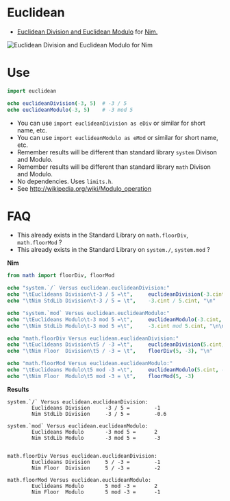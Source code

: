# Euclidean

- [Euclidean Division and Euclidean Modulo](https://en.wikipedia.org/wiki/Euclidean_division) for [Nim.](https://nim-lang.org)

![](https://upload.wikimedia.org/wikipedia/commons/thumb/2/22/Divmod.svg/461px-Divmod.svg.png "Euclidean Division and Euclidean Modulo for Nim")


# Use

```nim
import euclidean

echo euclideanDivision(-3, 5)  # -3 / 5
echo euclideanModulo(-3, 5)    # -3 mod 5
```

- You can use `import euclideanDivision as eDiv` or similar for short name, etc.
- You can use `import euclideanModulo as eMod` or similar for short name, etc.
- Remember results will be different than standard library `system` Divison and Modulo.
- Remember results will be different than standard library `math` Divison and Modulo.
- No dependencies. Uses `limits.h`.
- See http://wikipedia.org/wiki/Modulo_operation


# FAQ

- This already exists in the Standard Library on `math.floorDiv`, `math.floorMod` ?
- This already exists in the Standard Library on `system./`, `system.mod` ?

**Nim**
```nim
from math import floorDiv, floorMod

echo "system.`/` Versus euclidean.euclideanDivision:"
echo "\tEuclideans Division\t-3 / 5 =\t",     euclideanDivision(-3.cint, 5.cint)
echo "\tNim StdLib Division\t-3 / 5 = \t",    -3.cint / 5.cint, "\n"

echo "system.`mod` Versus euclidean.euclideanModulo:"
echo "\tEuclideans Modulo\t-3 mod 5 =\t",     euclideanModulo(-3.cint, 5.cint)
echo "\tNim StdLib Modulo\t-3 mod 5 =\t",     -3.cint mod 5.cint, "\n\n"

echo "math.floorDiv Versus euclidean.euclideanDivision:"
echo "\tEuclideans Division\t5 / -3 =\t",     euclideanDivision(5.cint, -3.cint)
echo "\tNim Floor  Division\t5 / -3 = \t",    floorDiv(5, -3), "\n"

echo "math.floorMod Versus euclidean.euclideanModulo:"
echo "\tEuclideans Modulo\t5 mod -3 =\t",     euclideanModulo(5.cint, -3.cint)
echo "\tNim Floor  Modulo\t5 mod -3 = \t",    floorMod(5, -3)
```

**Results**
```
system.`/` Versus euclidean.euclideanDivision:
        Euclideans Division     -3 / 5 =        -1
        Nim StdLib Division     -3 / 5 =        -0.6

system.`mod` Versus euclidean.euclideanModulo:
        Euclideans Modulo       -3 mod 5 =      2
        Nim StdLib Modulo       -3 mod 5 =      -3


math.floorDiv Versus euclidean.euclideanDivision:
        Euclideans Division     5 / -3 =        -1
        Nim Floor  Division     5 / -3 =        -2

math.floorMod Versus euclidean.euclideanModulo:
        Euclideans Modulo       5 mod -3 =      2
        Nim Floor  Modulo       5 mod -3 =      -1
```
